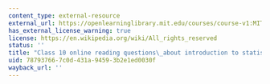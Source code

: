 ```yaml
---
content_type: external-resource
external_url: https://openlearninglibrary.mit.edu/courses/course-v1:MITx+18.05r_10+2022_Summer/courseware/week6/class10/3?activate_block_id=block-v1%3AMITx%2B18.05r_10%2B2022_Summer%2Btype%40vertical%2Bblock%40class10-rq1-vertical
has_external_license_warning: true
license: https://en.wikipedia.org/wiki/All_rights_reserved
status: ''
title: "Class 10 online reading questions\_about introduction to statistics"
uid: 78793766-7c0d-431a-9459-3b2e1ed0030f
wayback_url: ''
---
```

